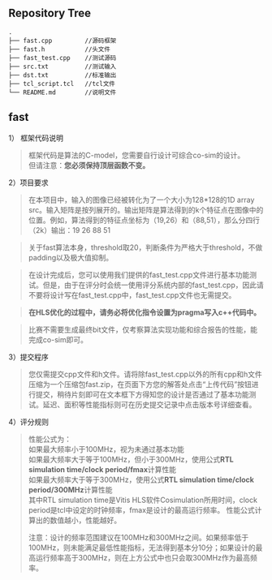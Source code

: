 ## Repository Tree
```
.
├── fast.cpp         //源码框架
├── fast.h           //头文件
├── fast_test.cpp    //测试源码
├── src.txt          //测试输入
├── dst.txt          //标准输出
├── tcl_script.tcl   //tcl文件
└── README.md        //说明文件
```
## fast

  1）	框架代码说明
  >框架代码是算法的C-model，您需要自行设计可综合co-sim的设计。  
  >但请注意：**您必须保持顶层函数不变。**

  2）项目要求  
  
  >在本项目中，输入的图像已经被转化为了一个大小为128*128的1D array src。输入矩阵是按列展开的。输出矩阵是算法得到的k个特征点在图像中的位置。例如，算法得到的特征点坐标为（19,26）和（88,51），那么分四行（2k）输出：19 26 88 51
  
  >关于fast算法本身，threshold取20，判断条件为严格大于threshold，不做padding以及极大值抑制。
  
  >在设计完成后，您可以使用我们提供的fast_test.cpp文件进行基本功能测试。但是，由于在评分时会统一使用评分系统内部的fast_test.cpp，因此请不要将设计写在fast_test.cpp中，fast_test.cpp文件也无需提交。
  
  >**在HLS优化的过程中，请务必将优化指令设置为pragma写入c++代码中。**
  
  >比赛不需要生成最终bit文件，仅考察算法实现功能和综合报告的性能，能完成co-sim即可。
	
  3）提交程序
  >您仅需提交cpp文件和h文件。请将除fast_test.cpp以外的所有cpp和h文件压缩为一个压缩包fast.zip，在页面下方您的解答处点击“上传代码”按钮进行提交，稍待片刻即可在文本框下方得知您的设计是否通过了基本功能测试。延迟、面积等性能指标则可在历史提交记录中点击版本号详细查看。
  
  4）评分规则
  >性能公式为：<br>
  >如果最大频率小于100MHz，视为未通过基本功能<br>
  >如果最大频率大于等于100MHz，但小于300MHz，使用公式**RTL simulation time/clock period/fmax**计算性能<br>
  >如果最大频率大于等于300MHz，使用公式**RTL simulation time/clock period/300MHz**计算性能<br>
  >其中RTL simulation time是Vitis HLS软件Cosimulation所用时间，clock period是tcl中设定的时钟频率，fmax是设计的最高运行频率。
  >性能公式计算出的数值越小，性能越好。
  >
  >注意：设计的频率范围建议在100MHz和300MHz之间。如果频率低于100MHz，则未能满足最低性能指标，无法得到基本分10分；如果设计的最高运行频率高于300MHz，则在上方公式中也只会取300MHz作为最高频率。
